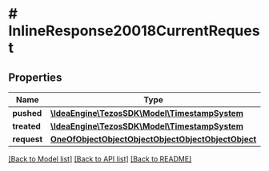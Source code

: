 # # InlineResponse20018CurrentRequest

## Properties

Name | Type | Description | Notes
------------ | ------------- | ------------- | -------------
**pushed** | [**\IdeaEngine\TezosSDK\Model\TimestampSystem**](TimestampSystem.md) |  |
**treated** | [**\IdeaEngine\TezosSDK\Model\TimestampSystem**](TimestampSystem.md) |  |
**request** | [**OneOfObjectObjectObjectObjectObjectObjectObject**](OneOfObjectObjectObjectObjectObjectObjectObject.md) |  |

[[Back to Model list]](../../README.md#models) [[Back to API list]](../../README.md#endpoints) [[Back to README]](../../README.md)
